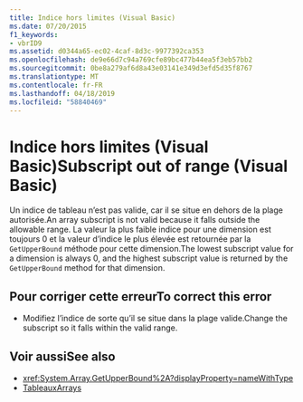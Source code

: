 ```yaml
---
title: Indice hors limites (Visual Basic)
ms.date: 07/20/2015
f1_keywords:
- vbrID9
ms.assetid: d0344a65-ec02-4caf-8d3c-9977392ca353
ms.openlocfilehash: de9e66d7c94a769cfe89bc477b44ea5f3eb57bb2
ms.sourcegitcommit: 0be8a279af6d8a43e03141e349d3efd5d35f8767
ms.translationtype: MT
ms.contentlocale: fr-FR
ms.lasthandoff: 04/18/2019
ms.locfileid: "58840469"
---
```

# <a name="subscript-out-of-range-visual-basic"></a><span data-ttu-id="9b160-102">Indice hors limites (Visual Basic)</span><span class="sxs-lookup"><span data-stu-id="9b160-102">Subscript out of range (Visual Basic)</span></span>
<span data-ttu-id="9b160-103">Un indice de tableau n’est pas valide, car il se situe en dehors de la plage autorisée.</span><span class="sxs-lookup"><span data-stu-id="9b160-103">An array subscript is not valid because it falls outside the allowable range.</span></span> <span data-ttu-id="9b160-104">La valeur la plus faible indice pour une dimension est toujours 0 et la valeur d’indice le plus élevée est retournée par la `GetUpperBound` méthode pour cette dimension.</span><span class="sxs-lookup"><span data-stu-id="9b160-104">The lowest subscript value for a dimension is always 0, and the highest subscript value is returned by the `GetUpperBound` method for that dimension.</span></span>  
  
## <a name="to-correct-this-error"></a><span data-ttu-id="9b160-105">Pour corriger cette erreur</span><span class="sxs-lookup"><span data-stu-id="9b160-105">To correct this error</span></span>  
  
-   <span data-ttu-id="9b160-106">Modifiez l’indice de sorte qu’il se situe dans la plage valide.</span><span class="sxs-lookup"><span data-stu-id="9b160-106">Change the subscript so it falls within the valid range.</span></span>  
  
## <a name="see-also"></a><span data-ttu-id="9b160-107">Voir aussi</span><span class="sxs-lookup"><span data-stu-id="9b160-107">See also</span></span>

- <xref:System.Array.GetUpperBound%2A?displayProperty=nameWithType>
- [<span data-ttu-id="9b160-108">Tableaux</span><span class="sxs-lookup"><span data-stu-id="9b160-108">Arrays</span></span>](../../../visual-basic/programming-guide/language-features/arrays/index.md)
